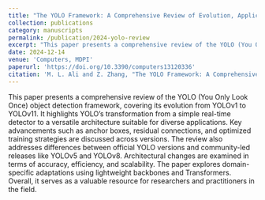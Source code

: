 ```yaml
---
title: "The YOLO Framework: A Comprehensive Review of Evolution, Applications, and Benchmarks in Object Detection"
collection: publications
category: manuscripts
permalink: /publication/2024-yolo-review
excerpt: "This paper presents a comprehensive review of the YOLO (You Only Look Once) object detection framework, covering its evolution from YOLOv1 to YOLOv11. It highlights YOLO’s transformation from a simple real-time detector to a versatile architecture suitable for diverse applications. Key advancements such as anchor boxes, residual connections, and optimized training strategies are discussed across versions. The review also addresses differences between official YOLO versions and community-led releases like YOLOv5 and YOLOv8. Architectural changes are examined in terms of accuracy, efficiency, and scalability. The paper explores domain-specific adaptations using lightweight backbones and Transformers. Overall, it serves as a valuable resource for researchers and practitioners in the field."
date: 2024-12-14
venue: 'Computers, MDPI'
paperurl: 'https://doi.org/10.3390/computers13120336'
citation: 'M. L. Ali and Z. Zhang, "The YOLO Framework: A Comprehensive Review of Evolution, Applications, and Benchmarks in Object Detection", Computers 2024, 13, 336. https://doi.org/10.3390/computers13120336'
---
```


This paper presents a comprehensive review of the YOLO (You Only Look Once) object detection framework, covering its evolution from YOLOv1 to YOLOv11. It highlights YOLO’s transformation from a simple real-time detector to a versatile architecture suitable for diverse applications. Key advancements such as anchor boxes, residual connections, and optimized training strategies are discussed across versions. The review also addresses differences between official YOLO versions and community-led releases like YOLOv5 and YOLOv8. Architectural changes are examined in terms of accuracy, efficiency, and scalability. The paper explores domain-specific adaptations using lightweight backbones and Transformers. Overall, it serves as a valuable resource for researchers and practitioners in the field.
